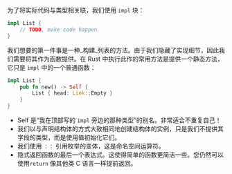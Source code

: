 为了将实际代码与类型相关联，我们使用 `impl` 块：
```rust
impl List {
    // TODO, make code happen
}
```

我们想要的第一件事是一种_构建_列表的方法。由于我们隐藏了实现细节，因此我们需要将其作为函数提供。在 Rust 中执行此作的常用方法是提供一个静态方法，它只是 `impl` 中的一个普通函数：
```rust
impl List {
    pub fn new() -> Self {
        List { head: Link::Empty }
    }
}
```
- Self 是“我在顶部写的 `impl` 旁边的那种类型”的别名。非常适合不重复自己！
- 我们以与声明结构体的方式大致相同地创建结构体的实例，只是我们不提供其字段的类型，而是使用值初始化它们。
- 我们使用 `：：` 引用枚举的变体，这是命名空间运算符。
- 隐式返回函数的最后一个表达式。这使得简单的函数更简洁一些。您仍然可以使用`return` 像其他类 C 语言一样提前返回。